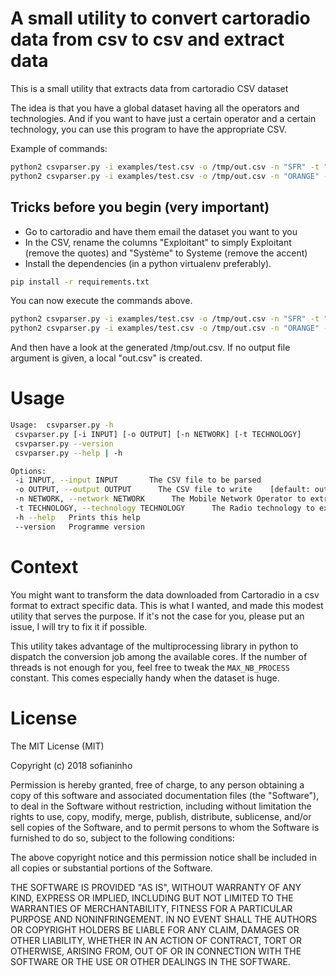 # A small utility to convert cartoradio data from csv to csv and extract data
This is a small utility that extracts data from cartoradio CSV dataset 

The idea is that you have a global dataset having all the operators and technologies. And if you want to have just a certain operator and a certain technology, you can use this program to have the appropriate CSV.

Example of commands:
```sh
python2 csvparser.py -i examples/test.csv -o /tmp/out.csv -n "SFR" -t "LTE 800"
python2 csvparser.py -i examples/test.csv -o /tmp/out.csv -n "ORANGE" -t "UMTS 900"
```

## Tricks before you begin (very important)

- Go to cartoradio and have them email the dataset you want to you
- In the CSV, rename the columns "Exploitant" to simply Exploitant (remove the quotes) and "Système" to Systeme (remove the accent)
- Install the dependencies (in a python virtualenv preferably).
```sh
pip install -r requirements.txt
```
You can now execute the commands above.

```sh
python2 csvparser.py -i examples/test.csv -o /tmp/out.csv -n "SFR" -t "LTE 800"
python2 csvparser.py -i examples/test.csv -o /tmp/out.csv -n "ORANGE" -t "UMTS 900"
```
And then have a look at the generated /tmp/out.csv. If no output file argument is given, a local "out.csv" is created.

# Usage

```sh
Usage:  csvparser.py -h
 csvparser.py [-i INPUT] [-o OUTPUT] [-n NETWORK] [-t TECHNOLOGY]
 csvparser.py --version
 csvparser.py --help | -h

Options:
 -i INPUT, --input INPUT       The CSV file to be parsed
 -o OUTPUT, --output OUTPUT      The CSV file to write    [default: out.csv]
 -n NETWORK, --network NETWORK      The Mobile Network Operator to extract information. Column "Exploitant".    [default: ORANGE]
 -t TECHNOLOGY, --technology TECHNOLOGY      The Radio technology to extract for. Column "Systeme".    [default: LTE]
 -h --help   Prints this help
 --version   Programme version
```

# Context
You might want to transform the data downloaded from Cartoradio in a csv format to extract specific data. This is what I wanted, and made this modest utility that serves the purpose. If it's not the case for you, please put an issue, I will try to fix it if possible.

This utility takes advantage of the multiprocessing library in python to dispatch the conversion job among the available cores. If the number of threads is not enough for you, feel free to tweak the `MAX_NB_PROCESS` constant. This comes especially handy when the dataset is huge.

# License
The MIT License (MIT)

Copyright (c) 2018 sofianinho

Permission is hereby granted, free of charge, to any person obtaining a copy of this software and associated documentation files (the "Software"), to deal in the Software without restriction, including without limitation the rights to use, copy, modify, merge, publish, distribute, sublicense, and/or sell copies of the Software, and to permit persons to whom the Software is furnished to do so, subject to the following conditions:

The above copyright notice and this permission notice shall be included in all copies or substantial portions of the Software.

THE SOFTWARE IS PROVIDED "AS IS", WITHOUT WARRANTY OF ANY KIND, EXPRESS OR IMPLIED, INCLUDING BUT NOT LIMITED TO THE WARRANTIES OF MERCHANTABILITY, FITNESS FOR A PARTICULAR PURPOSE AND NONINFRINGEMENT. IN NO EVENT SHALL THE AUTHORS OR COPYRIGHT HOLDERS BE LIABLE FOR ANY CLAIM, DAMAGES OR OTHER LIABILITY, WHETHER IN AN ACTION OF CONTRACT, TORT OR OTHERWISE, ARISING FROM, OUT OF OR IN CONNECTION WITH THE SOFTWARE OR THE USE OR OTHER DEALINGS IN THE SOFTWARE.



